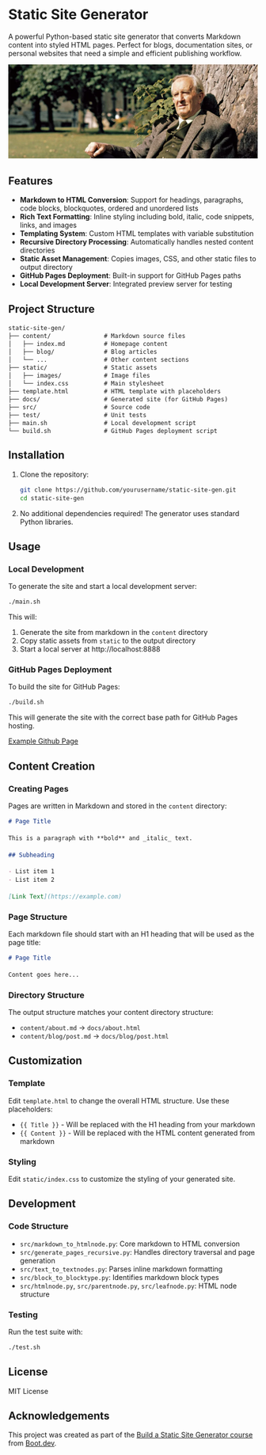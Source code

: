 # Static Site Generator

A powerful Python-based static site generator that converts Markdown content into styled HTML pages. Perfect for blogs, documentation sites, or personal websites that need a simple and efficient publishing workflow.

![Example Site Preview](docs/images/tolkien.png)

## Features

- **Markdown to HTML Conversion**: Support for headings, paragraphs, code blocks, blockquotes, ordered and unordered lists
- **Rich Text Formatting**: Inline styling including bold, italic, code snippets, links, and images
- **Templating System**: Custom HTML templates with variable substitution
- **Recursive Directory Processing**: Automatically handles nested content directories
- **Static Asset Management**: Copies images, CSS, and other static files to output directory
- **GitHub Pages Deployment**: Built-in support for GitHub Pages paths
- **Local Development Server**: Integrated preview server for testing

## Project Structure

```
static-site-gen/
├── content/               # Markdown source files
│   ├── index.md           # Homepage content
│   ├── blog/              # Blog articles
│   └── ...                # Other content sections
├── static/                # Static assets
│   ├── images/            # Image files
│   └── index.css          # Main stylesheet
├── template.html          # HTML template with placeholders
├── docs/                  # Generated site (for GitHub Pages)
├── src/                   # Source code
├── test/                  # Unit tests
├── main.sh                # Local development script
└── build.sh               # GitHub Pages deployment script
```

## Installation

1. Clone the repository:
   ```bash
   git clone https://github.com/yourusername/static-site-gen.git
   cd static-site-gen
   ```

2. No additional dependencies required! The generator uses standard Python libraries.

## Usage

### Local Development

To generate the site and start a local development server:

```bash
./main.sh
```

This will:
1. Generate the site from markdown in the `content` directory
2. Copy static assets from `static` to the output directory
3. Start a local server at http://localhost:8888

### GitHub Pages Deployment

To build the site for GitHub Pages:

```bash
./build.sh
```

This will generate the site with the correct base path for GitHub Pages hosting.

[Example Github Page](https://leonardhd0433.github.io/static-site-gen/)

## Content Creation

### Creating Pages

Pages are written in Markdown and stored in the `content` directory:

```markdown
# Page Title

This is a paragraph with **bold** and _italic_ text.

## Subheading

- List item 1
- List item 2

[Link Text](https://example.com)
```

### Page Structure

Each markdown file should start with an H1 heading that will be used as the page title:

```markdown
# Page Title

Content goes here...
```

### Directory Structure

The output structure matches your content directory structure:
- `content/about.md` → `docs/about.html`
- `content/blog/post.md` → `docs/blog/post.html`

## Customization

### Template

Edit `template.html` to change the overall HTML structure. Use these placeholders:
- `{{ Title }}` - Will be replaced with the H1 heading from your markdown
- `{{ Content }}` - Will be replaced with the HTML content generated from markdown

### Styling

Edit `static/index.css` to customize the styling of your generated site.

## Development

### Code Structure

- `src/markdown_to_htmlnode.py`: Core markdown to HTML conversion
- `src/generate_pages_recursive.py`: Handles directory traversal and page generation
- `src/text_to_textnodes.py`: Parses inline markdown formatting
- `src/block_to_blocktype.py`: Identifies markdown block types
- `src/htmlnode.py`, `src/parentnode.py`, `src/leafnode.py`: HTML node structure

### Testing

Run the test suite with:

```bash
./test.sh
```

## License

MIT License

## Acknowledgements

This project was created as part of the [Build a Static Site Generator course](https://www.boot.dev/courses/build-static-site-generator-python) from [Boot.dev](https://www.boot.dev).
